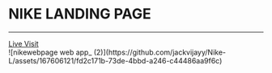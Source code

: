 <h1>NIKE LANDING PAGE</h1>
<hr>
<a href="https://nikewebpage.web.app/">Live Visit</a>
<br>
![nikewebpage web app_ (2)](https://github.com/jackvijayy/Nike-L/assets/167606121/fd2c171b-73de-4bbd-a246-c44486aa9f6c)

